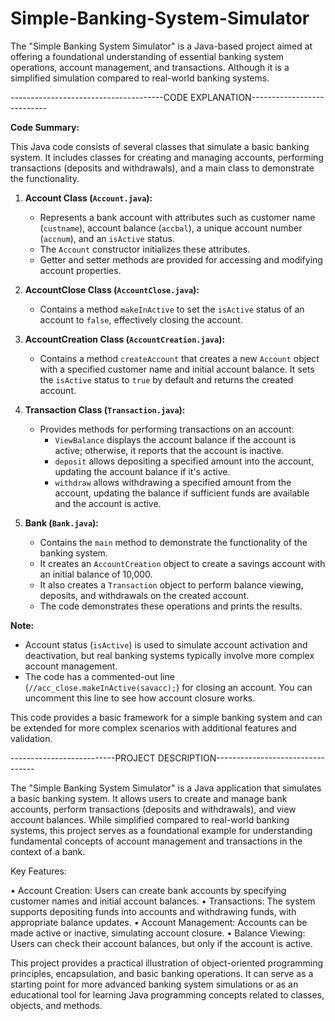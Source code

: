 # Simple-Banking-System-Simulator
The "Simple Banking System Simulator" is a Java-based project aimed at offering a foundational understanding of essential banking system operations, account management, and transactions. Although it is a simplified simulation compared to real-world banking systems.

--------------------------------------CODE EXPLANATION---------------------------

**Code Summary:**

This Java code consists of several classes that simulate a basic banking system. It includes classes for creating and managing accounts, performing transactions (deposits and withdrawals), and a main class to demonstrate the functionality.

1. **Account Class (`Account.java`):**
   - Represents a bank account with attributes such as customer name (`custname`), account balance (`accbal`), a unique account number (`accnum`), and an `isActive` status.
   - The `Account` constructor initializes these attributes.
   - Getter and setter methods are provided for accessing and modifying account properties.

2. **AccountClose Class (`AccountClose.java`):**
   - Contains a method `makeInActive` to set the `isActive` status of an account to `false`, effectively closing the account.

3. **AccountCreation Class (`AccountCreation.java`):**
   - Contains a method `createAccount` that creates a new `Account` object with a specified customer name and initial account balance. It sets the `isActive` status to `true` by default and returns the created account.

4. **Transaction Class (`Transaction.java`):**
   - Provides methods for performing transactions on an account:
     - `ViewBalance` displays the account balance if the account is active; otherwise, it reports that the account is inactive.
     - `deposit` allows depositing a specified amount into the account, updating the account balance if it's active.
     - `withdraw` allows withdrawing a specified amount from the account, updating the balance if sufficient funds are available and the account is active.

5. **Bank (`Bank.java`):**
   - Contains the `main` method to demonstrate the functionality of the banking system.
   - It creates an `AccountCreation` object to create a savings account with an initial balance of 10,000.
   - It also creates a `Transaction` object to perform balance viewing, deposits, and withdrawals on the created account.
   - The code demonstrates these operations and prints the results.

**Note:** 
- Account status (`isActive`) is used to simulate account activation and deactivation, but real banking systems typically involve more complex account management.
- The code has a commented-out line (`//acc_close.makeInActive(savacc);`) for closing an account. You can uncomment this line to see how account closure works.

This code provides a basic framework for a simple banking system and can be extended for more complex scenarios with additional features and validation.


--------------------------PROJECT DESCRIPTION---------------------------------


The "Simple Banking System Simulator" is a Java application that simulates a basic banking system. It allows users to create and manage bank accounts, perform transactions (deposits and withdrawals), and view account balances. While simplified compared to real-world banking systems, this project serves as a foundational example for understanding fundamental concepts of account management and transactions in the context of a bank.

Key Features:

•	Account Creation: Users can create bank accounts by specifying customer names and initial account balances.
•	Transactions: The system supports depositing funds into accounts and withdrawing funds, with appropriate balance updates.
•	Account Management: Accounts can be made active or inactive, simulating account closure.
•	Balance Viewing: Users can check their account balances, but only if the account is active.

This project provides a practical illustration of object-oriented programming principles, encapsulation, and basic banking operations. It can serve as a starting point for more advanced banking system simulations or as an educational tool for learning Java programming concepts related to classes, objects, and methods.






